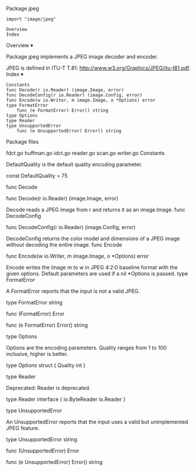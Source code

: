 
 Package jpeg

    import "image/jpeg"

    Overview
    Index

Overview ▾

Package jpeg implements a JPEG image decoder and encoder.

JPEG is defined in ITU-T T.81: http://www.w3.org/Graphics/JPEG/itu-t81.pdf.
Index ▾

    Constants
    func Decode(r io.Reader) (image.Image, error)
    func DecodeConfig(r io.Reader) (image.Config, error)
    func Encode(w io.Writer, m image.Image, o *Options) error
    type FormatError
        func (e FormatError) Error() string
    type Options
    type Reader
    type UnsupportedError
        func (e UnsupportedError) Error() string

Package files

fdct.go huffman.go idct.go reader.go scan.go writer.go
Constants

DefaultQuality is the default quality encoding parameter.

const DefaultQuality = 75

func Decode

func Decode(r io.Reader) (image.Image, error)

Decode reads a JPEG image from r and returns it as an image.Image.
func DecodeConfig

func DecodeConfig(r io.Reader) (image.Config, error)

DecodeConfig returns the color model and dimensions of a JPEG image without decoding the entire image.
func Encode

func Encode(w io.Writer, m image.Image, o *Options) error

Encode writes the Image m to w in JPEG 4:2:0 baseline format with the given options. Default parameters are used if a nil *Options is passed.
type FormatError

A FormatError reports that the input is not a valid JPEG.

type FormatError string

func (FormatError) Error

func (e FormatError) Error() string

type Options

Options are the encoding parameters. Quality ranges from 1 to 100 inclusive, higher is better.

type Options struct {
        Quality int
}

type Reader

Deprecated: Reader is deprecated.

type Reader interface {
        io.ByteReader
        io.Reader
}

type UnsupportedError

An UnsupportedError reports that the input uses a valid but unimplemented JPEG feature.

type UnsupportedError string

func (UnsupportedError) Error

func (e UnsupportedError) Error() string
